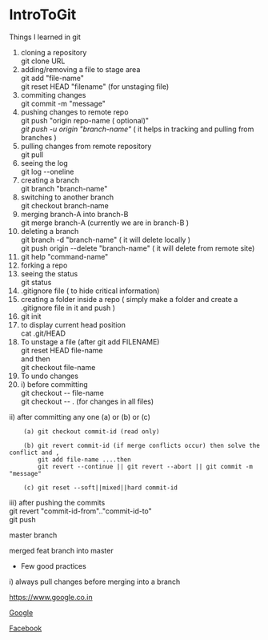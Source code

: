 # IntroToGit

<p>Things I learned in git </p>

1. cloning a repository   <br>
	git clone URL
2. adding/removing a file to stage area <br>
	git add "file-name"
   <br>git reset HEAD "filename"  (for unstaging file)
3. commiting changes <br>
	git commit -m "message"  
4. pushing changes to remote repo <br>
	git push "origin repo-name ( optional)" 
	<br>*git push -u origin "branch-name"* ( it helps in tracking and pulling from branches )
5. pulling changes from remote repository <br>
	git pull <br>
6. seeing the log <br>
	git log --oneline <br>
7. creating a branch <br>
	git branch "branch-name"<br>
8. switching to another branch <br>
	git checkout branch-name 
9. merging branch-A into branch-B <br>
	git merge branch-A (currently we are in branch-B )<br>
10. deleting a branch <br>
	git branch -d "branch-name" ( it will delete locally ) <br>
	git push origin --delete "branch-name" ( it will delete from remote site)
11. git help "command-name"
12. forking a repo
13. seeing the status <br>
	git status 
14. .gitignore file ( to hide critical information)
15. creating a folder inside a repo ( simply make a folder and create a .gitignore file in it and push )
16. git init 
17. to display current head position <br>
	cat .git/HEAD 
18. To unstage a file (after git add FILENAME)<br>
	git reset HEAD file-name <br>
	and then <br>
	git checkout file-name <br>
18. To undo changes
19. i) before committing <br>
		git checkout -- file-name <br>
		git checkout -- . (for changes in all files)
  
   ii) after committing any one (a) or (b) or (c)
   		
   		(a)	git checkout commit-id (read only)
   		
   		(b)	git revert commit-id (if merge conflicts occur) then solve the conflict and ,
   			git add file-name ....then 
   			git revert --continue || git revert --abort || git commit -m "message"

   		(c) git reset --soft||mixed||hard commit-id

   iii) after pushing the commits <br>
   		git revert "commit-id-from".."commit-id-to" <br>
   		git push
<p>master branch</p>

<p>merged feat branch into master</p>

* Few good practices

i) always pull changes before merging into a branch

https://www.google.co.in

[Google](https://www.google.com)

[Facebook](https://www.facebook.com/people/Prashant-Singh/100001252526853)
